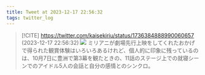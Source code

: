 ```yaml
---
title: Tweet at 2023-12-17 22:56:32
tags: twitter_log
---
```


> [!CITE] https://twitter.com/kaisekiriu/status/1736384888990060657 (2023-12-17 22:56:32)
> ![](https://twitter.com/kaisekiriu/status/1736384888990060657)
> ミリアニが劇場先行上映をしてくれたおかげで得られた観賞体験はいろいろあるけれど、個人的に印象に残っているのは、10月7日に豊洲で第3幕を観たときの、11話のステージ上での就寝シーンでのアイドル5人の会話と自分の感情とのシンクロ。
